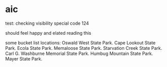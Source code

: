 # aic

test: checking visibility
special code 124

should feel happy and elated reading this


some bucket list locations:
Oswald West State Park.
Cape Lookout State Park.
Ecola State Park.
Memaloose State Park.
Starvation Creek State Park.
Carl G. Washburne Memorial State Park.
Humbug Mountain State Park.
Mayer State Park.
